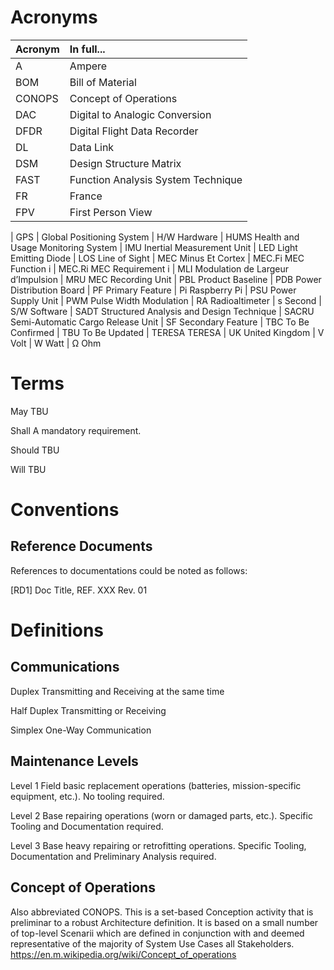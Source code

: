 # Acronyms
| Acronym | In full... |
| :--- | :--- |
| A | Ampere |
| BOM | Bill of Material |
| CONOPS | Concept of Operations |
| DAC | Digital to Analogic Conversion |
| DFDR | Digital Flight Data Recorder |
| DL | Data Link |
| DSM | Design Structure Matrix |
| FAST | Function Analysis System Technique |
| FR | France |
| FPV | First Person View |

| GPS | Global Positioning System
| H/W    Hardware
| HUMS     Health and Usage Monitoring System
| IMU    Inertial Measurement Unit
| LED    Light Emitting Diode
| LOS     Line of Sight
| MEC   Minus Et Cortex
| MEC.Fi     MEC Function i
| MEC.Ri     MEC Requirement i
| MLI     Modulation de Largeur d’Impulsion
| MRU    MEC Recording Unit
| PBL     Product Baseline
| PDB    Power Distribution Board
| PF    Primary Feature
| Pi      Raspberry Pi
| PSU     Power Supply Unit
| PWM     Pulse Width Modulation
| RA      Radioaltimeter
| s       Second
| S/W    Software
| SADT     Structured Analysis and Design Technique
| SACRU     Semi-Automatic Cargo Release Unit
| SF Secondary Feature
| TBC To Be Confirmed
| TBU To Be Updated
| TERESA TERESA
| UK     United Kingdom
| V       Volt
| W       Watt
| Ω       Ohm


# Terms
May      TBU

Shall    A mandatory requirement.

Should   TBU

Will     TBU


# Conventions
## Reference Documents
References to documentations could be noted as follows:

[RD1] Doc Title, REF. XXX Rev. 01


# Definitions
## Communications
Duplex     Transmitting and Receiving at the same time

Half Duplex     Transmitting or Receiving

Simplex     One-Way Communication


## Maintenance Levels
Level 1     Field basic replacement operations (batteries, mission-specific equipment, etc.). No tooling required.

Level 2     Base repairing operations (worn or damaged parts, etc.). Specific Tooling and Documentation required.

Level 3     Base heavy repairing or retrofitting operations. Specific Tooling, Documentation and Preliminary Analysis required.

## Concept of Operations
Also abbreviated CONOPS. This is a set-based Conception activity that is preliminar to a robust Architecture definition. It is based on a small number of top-level Scenarii which are defined in conjunction with and deemed representative of the majority of System Use Cases all Stakeholders.
https://en.m.wikipedia.org/wiki/Concept_of_operations
